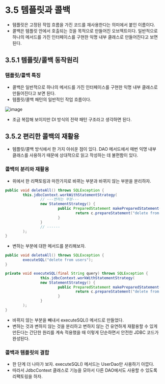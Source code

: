 # 3.5 템플릿과 콜백

- 템플릿은 고정된 작업 흐름을 가진 코드를 재사용한다는 의미에서 붙인 이름이다.
- 콜백은 템플릿 안에서 호출되는 것을 목적으로 만들어진 오브젝트이다. 일반적으로 하나의 메서드를 가진 인터페이스를 구현한 익명 내부 클래스로 만들어진다고 보면 된다.

## 3.5.1 템플릿/콜백 동작원리

### 템플릿/콜백 특징

- 콜백은 일반적으로 하나의 메서드를 가진 인터페이스를 구현한 익명 내부 클래스로 만들어진다고 보면 된다.
- 템플릿/콜백 패턴의 일반적인 작업 흐름이다.

![image](https://github.com/Eui9179/spring3-study/assets/83222282/8fef5d03-d07d-4695-aba6-d8a7c0df04fa)

- 조금 복잡해 보이지만 DI 방식의 전략 패턴 구조라고 생각하면 된다.

## 3.5.2 편리한 콜백의 재활용

- 템플릿/콜백 방식에서 한 가지 아쉬운 점이 있다. DAO 메서드에서 매번 익명 내부 클래스를 사용하기 때문에 상대적으로 읽고 작성하는 데 불편함이 있다.

### 콜백의 분리와 재활용

- 위에서 한 리팩토링과 마찬가지로 바뀌는 부분과 바뀌지 않는 부분을 분리하자.

```java
public void deleteAll() throws SQLException {
		this.jdbcContext.workWithStatementStrategy(
				// ---변하는 부분---
				new StatementStrategy() {
						public PreparedStatement makePreparedStatement(Connection c) {
								return c.prepareStatement("delete from users");
						}
				}
				// ------
		);
}
```

- 변하는 부분에 대한 메서드를 분리해보자.

```java
public void deleteAll() throws SQLException {
		executeSQL("delete from users");
}
```

```java
private void executeSQL(final String query) throws SQLException {
				this.jdbcContext.workWithStatementStrategy(
				new StatementStrategy() {
						public PreparedStatement makePreparedStatement(Connection c) {
								return c.prepareStatement("delete from users");
						}
				}
		);
}
```

- 바뀌지 않는 부분을 빼내서 executeSQL() 메서드로 만들었다.
- 변하는 것과 변하지 않는 것을 분리하고 변하지 않는 건 유연하게 재활용할 수 있게 만든다는 간단한 원리를 계속 적용했을 때 이렇게 단순하면서 안전한 JDBC 코드가 완성된다.

### 콜백과 템플릿의 결합

- 한 단계 더 나아가 보자. executeSQL() 메서드는 UserDao만 사용하기 아깝다.
- 따라서 JdbcContext 클래스로 기능을 모아서 다른 DAO에서도 사용할 수 있도록 리팩토링을 하자.
